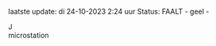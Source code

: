 laatste update: 
di 24-10-2023  2:24   uur 
Status: FAALT - geel - 
<div class="service R">J</div><div class="service Y">microstation</div>